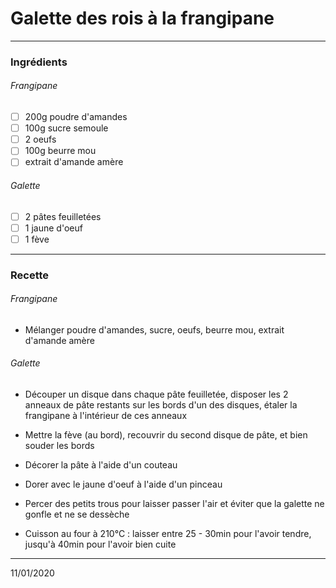# Galette des rois à la frangipane

---

### Ingrédients

###### Frangipane

- [ ] 200g poudre d'amandes
- [ ] 100g sucre semoule
- [ ] 2 oeufs
- [ ] 100g beurre mou
- [ ] extrait d'amande amère

###### Galette

- [ ] 2 pâtes feuilletées
- [ ] 1 jaune d'oeuf
- [ ] 1 fève

---

### Recette

###### Frangipane

- Mélanger poudre d'amandes, sucre, oeufs, beurre mou, extrait d'amande amère

###### Galette

- Découper un disque dans chaque pâte feuilletée, disposer les 2 anneaux de pâte restants sur les bords d'un des disques, étaler la frangipane à l'intérieur de ces anneaux
- Mettre la fève (au bord), recouvrir du second disque de pâte, et bien souder les bords
- Décorer la pâte à l'aide d'un couteau
- Dorer avec le jaune d'oeuf à l'aide d'un pinceau
- Percer des petits trous pour laisser passer l'air et éviter que la galette ne gonfle et ne se dessèche

- Cuisson au four à 210°C : laisser entre 25 - 30min pour l'avoir tendre, jusqu'à 40min pour l'avoir bien cuite

---

11/01/2020


